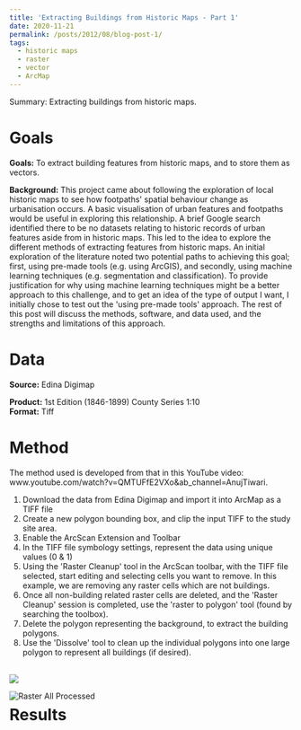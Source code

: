 ```yaml
---
title: 'Extracting Buildings from Historic Maps - Part 1'
date: 2020-11-21
permalink: /posts/2012/08/blog-post-1/
tags:
  - historic maps
  - raster
  - vector
  - ArcMap
---
```

Summary: Extracting buildings from historic maps. 


<h1>Goals</h1>
<b>Goals:</b> To extract building features from historic maps, and to store them as vectors. 

<p><b>Background:</b> This project came about following the exploration of local historic maps to see how footpaths' spatial behaviour change as urbanisation occurs. A basic visualisation of urban features and footpaths would be useful in exploring this relationship. A brief Google search identified there to be no datasets relating to historic records of urban features aside from in historic maps. 
This led to the idea to explore the different methods of extracting features from historic maps. 
An initial exploration of the literature noted two potential paths to achieving this goal; first, using pre-made tools (e.g. using ArcGIS), and secondly, using machine learning techniques (e.g. segmentation and classification).
To provide justification for why using machine learning techniques might be a better approach to this challenge, and to get an idea of the type of output I want, I initially chose to test out the 'using pre-made tools' approach. The rest of this post will discuss the methods, software, and data used, and the strengths and limitations of this approach. 

<h1>Data</h1>
<b>Source:</b> Edina Digimap
<p><b>Product:</b> 1st Edition (1846-1899) County Series 1:10 <br /><b>Format:</b> Tiff

<p><h1>Method</h1>
The method used is developed from that in this YouTube video: www.youtube.com/watch?v=QMTUFfE2VXo&ab_channel=AnujTiwari. <p>

1. Download the data from Edina Digimap and import it into ArcMap as a TIFF file <br />
2. Create a new polygon bounding box, and clip the input TIFF to the study site area. <br /> 
3. Enable the ArcScan Extension and Toolbar <br />
4. In the TIFF file symbology settings, represent the data using unique values (0 & 1) <br />
5. Using the 'Raster Cleanup' tool in the ArcScan toolbar, with the TIFF file selected, start editing and selecting cells you want to remove. In this example, we are removing any raster cells which are not buildings.  <br />
6. Once all non-building related raster cells are deleted, and the 'Raster Cleanup' session is completed, use the 'raster to polygon' tool (found by searching the toolbox).  <br />
7. Delete the polygon representing the background, to extract the building polygons. <br />
8. Use the 'Dissolve' tool to clean up the individual polygons into one large polygon to represent all buildings (if desired).  <br />
 <br />
<img src='\\uol.le.ac.uk\root\staff\home\c\ch510\My Documents\GitHub\website\webstie2\websitetest2\images\test_mkth_builds_raster_tidy.PNG'>

<img src="test_mkth_builds_raster_tidy.PNG"
     alt="Raster All Processed"
     style="float: left; margin-right: 10px;" />


<h1>Results</h1>